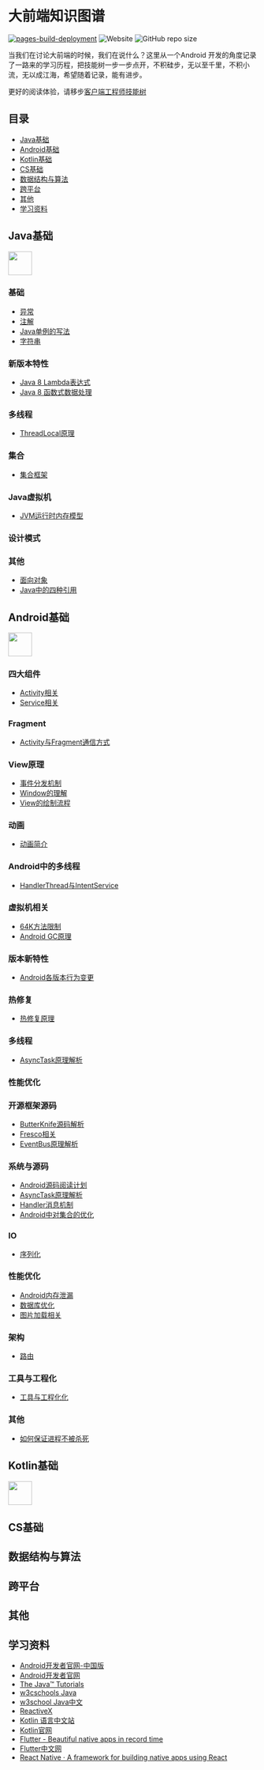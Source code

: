 # 大前端知识图谱

[![pages-build-deployment](https://github.com/konokol/frontend-roadmap/actions/workflows/pages/pages-build-deployment/badge.svg)](https://github.com/konokol/frontend-roadmap/actions/workflows/pages/pages-build-deployment)  ![Website](https://img.shields.io/website?url=https%3A%2F%2Fkonokol.github.io%2Ffrontend-roadmap)  ![GitHub repo size](https://img.shields.io/github/repo-size/konokol/frontend-roadmap)

当我们在讨论大前端的时候，我们在说什么？这里从一个Android
开发的角度记录了一路来的学习历程，把技能树一步一步点开，不积硅步，无以至千里，不积小流，无以成江海，希望随着记录，能有进步。

更好的阅读体验，请移步[客户端工程师技能树](https://konokol.github.io/frontend-skill-tree/)

## 目录

 * [Java基础](#Java基础)
 * [Android基础](#Android基础)
 * [Kotlin基础](#Kotlin基础)
 * [CS基础](#CS基础)
 * [数据结构与算法](#数据结构与算法)
 * [跨平台](#跨平台)
 * [其他](#其他)
 * [学习资料](#学习资料)

## Java基础

<img src="./assets/ic-java.png" width="48px"/> 


### 基础

- [异常](./docs/Java/%E5%BC%82%E5%B8%B8.md)
- [注解](./docs/Java/%E6%B3%A8%E8%A7%A3.md)
- [Java单例的写法](./docs/Java/Java%E5%8D%95%E4%BE%8B%E7%9A%84%E5%86%99%E6%B3%95.md)
- [字符串](./docs/Java/%E5%AD%97%E7%AC%A6%E4%B8%B2.md)

### 新版本特性

- [Java 8 Lambda表达式](./docs/Java/Java-8-lambda.md)
- [Java 8 函数式数据处理](./docs/Java/Java-8-functional.md)

### 多线程

- [ThreadLocal原理](./docs/Java/ThreadLocal.md)

### 集合

- [集合框架](./docs/Java/Collections.md)

### Java虚拟机

- [JVM运行时内存模型](./docs/Java/JVM-memory-model.md)


### 设计模式

### 其他

- [面向对象](./docs/Java/%E9%9D%A2%E5%90%91%E5%AF%B9%E8%B1%A1.md)
- [Java中的四种引用](./docs/Java/References.md)


## Android基础

<img src="./assets/ic-android.png" width="48px"/> 

### 四大组件

- [Activity相关](./docs/Android/activity.md)
- [Service相关](./docs/Android/service.md)

### Fragment

- [Activity与Fragment通信方式](./docs/Android/fragment2activity.md)

### View原理

- [事件分发机制](./docs/Android/event-dispatch.md)
- [Window的理解](./docs/Android/Android-window.md)
- [View的绘制流程](./docs/Android/how-is-view-drew.md)

### 动画

- [动画简介](./docs/Android/Animations.md)

### Android中的多线程

- [HandlerThread与IntentService](./docs/Android/HandlerThread&IntentService.md)

### 虚拟机相关

- [64K方法限制](./docs/Android/android-virtual-machine.md)
- [Android GC原理](./docs/Android/Android-GC.md)

### 版本新特性

- [Android各版本行为变更](./docs/Android/Android-new-features.md)

### 热修复

- [热修复原理](./docs/Android/Hotfix.md)

### 多线程

- [AsyncTask原理解析](./docs/Android/AsyncTask.md)

### 性能优化

### 开源框架源码

- [ButterKnife源码解析](./docs/Android/ButterKnife.md)
- [Fresco相关](./docs/Android/Fresco.md)
- [EventBus原理解析](./docs/Android/EventBus.md)

### 系统与源码

- [Android源码阅读计划](./docs/Android/Framework/Android-source-code.md)
- [AsyncTask原理解析](./docs/Android/AsyncTask.md)
- [Handler消息机制](./docs/Android/Handler.md)
- [Android中对集合的优化](./docs/Android/Android-collections.md)

### IO

- [序列化](./docs/Android/Serialization.md)

### 性能优化

- [Android内存泄漏](./docs/Android/Android-memory.md)
- [数据库优化](./docs/Android/Android-database.md)
- [图片加载相关](./docs/Android/Image.md)

### 架构
- [路由](./docs/Android/Routing.md)

### 工具与工程化
- [工具与工程化化](./docs/Android/tools.md)

### 其他
- [如何保证进程不被杀死](./docs/Android/keep-alive.md)

## Kotlin基础

<img src="./assets/kotlin-logo.png" width="48px"/>

## CS基础

## 数据结构与算法

## 跨平台

## 其他

## 学习资料

- [Android开发者官网-中国版](https://developer.android.google.cn/)
- [Android开发者官网](https://developer.android.com/)
- [The Java™ Tutorials](https://docs.oracle.com/javase/tutorial/index.html)
- [w3cschools Java](https://www.w3schools.com/java)
- [w3school Java中文](https://www.w3cschool.cn/java/)
- [ReactiveX](https://reactivex.io/)
- [Kotlin 语言中文站](https://www.kotlincn.net/)
- [Kotlin官网](https://kotlinlang.org/)
- [Flutter - Beautiful native apps in record time](https://flutter.dev/)
- [Flutter中文网](https://flutterchina.club/)
- [React Native · A framework for building native apps using React](https://reactnative.dev/)
